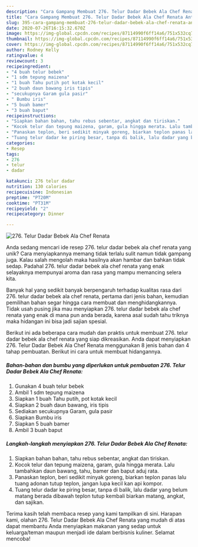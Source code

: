 ```yaml
---
description: "Cara Gampang Membuat 276. Telur Dadar Bebek Ala Chef Renata Anti Gagal"
title: "Cara Gampang Membuat 276. Telur Dadar Bebek Ala Chef Renata Anti Gagal"
slug: 395-cara-gampang-membuat-276-telur-dadar-bebek-ala-chef-renata-anti-gagal
date: 2020-07-26T16:15:32.670Z
image: https://img-global.cpcdn.com/recipes/87114990f6ff14a6/751x532cq70/276-telur-dadar-bebek-ala-chef-renata-foto-resep-utama.jpg
thumbnail: https://img-global.cpcdn.com/recipes/87114990f6ff14a6/751x532cq70/276-telur-dadar-bebek-ala-chef-renata-foto-resep-utama.jpg
cover: https://img-global.cpcdn.com/recipes/87114990f6ff14a6/751x532cq70/276-telur-dadar-bebek-ala-chef-renata-foto-resep-utama.jpg
author: Rodney Kelly
ratingvalue: 4
reviewcount: 3
recipeingredient:
- "4 buah telur bebek"
- "1 sdm tepung maizena"
- "1 buah Tahu putih pot kotak kecil"
- "2 buah daun bawang iris tipis"
- "secukupnya Garam gula pasir"
- " Bumbu iris"
- "5 buah bamer"
- "3 buah baput"
recipeinstructions:
- "Siapkan bahan bahan, tahu rebus sebentar, angkat dan tiriskan."
- "Kocok telur dan tepung maizena, garam, gula hingga merata. Lalu tambahkan daun bawang, tahu, bamer dan baput aduj rata."
- "Panaskan teplon, beri sedikit minyak goreng, biarkan teplon panas lalu tuang adonan tutup teplon, jangan lupa kecil kan api kompor."
- "Tuang telur dadar ke piring besar, tanpa di balik, lalu dadar yang belum matang berada dibawah teplon tutup kembali biarkan matang, angkat, dan sajikan."
categories:
- Resep
tags:
- 276
- telur
- dadar

katakunci: 276 telur dadar 
nutrition: 130 calories
recipecuisine: Indonesian
preptime: "PT20M"
cooktime: "PT31M"
recipeyield: "2"
recipecategory: Dinner

---
```



![276. Telur Dadar Bebek Ala Chef Renata](https://img-global.cpcdn.com/recipes/87114990f6ff14a6/751x532cq70/276-telur-dadar-bebek-ala-chef-renata-foto-resep-utama.jpg)

Anda sedang mencari ide resep 276. telur dadar bebek ala chef renata yang unik? Cara menyiapkannya memang tidak terlalu sulit namun tidak gampang juga. Kalau salah mengolah maka hasilnya akan hambar dan bahkan tidak sedap. Padahal 276. telur dadar bebek ala chef renata yang enak selayaknya mempunyai aroma dan rasa yang mampu memancing selera kita.



Banyak hal yang sedikit banyak berpengaruh terhadap kualitas rasa dari 276. telur dadar bebek ala chef renata, pertama dari jenis bahan, kemudian pemilihan bahan segar hingga cara membuat dan menghidangkannya. Tidak usah pusing jika mau menyiapkan 276. telur dadar bebek ala chef renata yang enak di mana pun anda berada, karena asal sudah tahu triknya maka hidangan ini bisa jadi sajian spesial.


Berikut ini ada beberapa cara mudah dan praktis untuk membuat 276. telur dadar bebek ala chef renata yang siap dikreasikan. Anda dapat menyiapkan 276. Telur Dadar Bebek Ala Chef Renata menggunakan 8 jenis bahan dan 4 tahap pembuatan. Berikut ini cara untuk membuat hidangannya.

<!--inarticleads1-->

##### Bahan-bahan dan bumbu yang diperlukan untuk pembuatan 276. Telur Dadar Bebek Ala Chef Renata:

1. Gunakan 4 buah telur bebek
1. Ambil 1 sdm tepung maizena
1. Siapkan 1 buah Tahu putih, pot kotak kecil
1. Siapkan 2 buah daun bawang, iris tipis
1. Sediakan secukupnya Garam, gula pasir
1. Siapkan  Bumbu iris
1. Siapkan 5 buah bamer
1. Ambil 3 buah baput




<!--inarticleads2-->

##### Langkah-langkah menyiapkan 276. Telur Dadar Bebek Ala Chef Renata:

1. Siapkan bahan bahan, tahu rebus sebentar, angkat dan tiriskan.
1. Kocok telur dan tepung maizena, garam, gula hingga merata. Lalu tambahkan daun bawang, tahu, bamer dan baput aduj rata.
1. Panaskan teplon, beri sedikit minyak goreng, biarkan teplon panas lalu tuang adonan tutup teplon, jangan lupa kecil kan api kompor.
1. Tuang telur dadar ke piring besar, tanpa di balik, lalu dadar yang belum matang berada dibawah teplon tutup kembali biarkan matang, angkat, dan sajikan.




Terima kasih telah membaca resep yang kami tampilkan di sini. Harapan kami, olahan 276. Telur Dadar Bebek Ala Chef Renata yang mudah di atas dapat membantu Anda menyiapkan makanan yang sedap untuk keluarga/teman maupun menjadi ide dalam berbisnis kuliner. Selamat mencoba!
